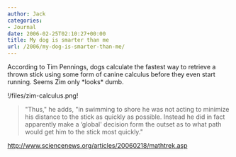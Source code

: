 ```yaml
---
author: Jack
categories:
- Journal
date: 2006-02-25T02:10:27+00:00
title: My dog is smarter than me
url: /2006/my-dog-is-smarter-than-me/
---
```


According to Tim Pennings, dogs calculate the fastest way to retrieve a thrown stick using some form of canine calculus before they even start running. Seems Zim only \*looks\* dumb. 

!/files/zim-calculus.png!

> "Thus," he adds, "in swimming to shore he was not acting to minimize his distance to the stick as quickly as possible. Instead he did in fact apparently make a &#8216;global' decision form the outset as to what path would get him to the stick most quickly." 

<http://www.sciencenews.org/articles/20060218/mathtrek.asp>